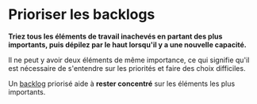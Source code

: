 # Prioriser les backlogs

<summary>
<strong>Triez tous les éléments de travail inachevés en partant des plus importants, puis dépilez par le haut lorsqu'il y a une nouvelle capacité.</strong>
</summary>

Il ne peut y avoir deux éléments de même importance, ce qui signifie qu'il est nécessaire de s'entendre sur les priorités et faire des choix difficiles.

Un [backlog](glossary:backlog) priorisé aide à **rester concentré** sur les éléments les plus importants.
